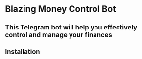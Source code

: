 # Blazing Money Control Bot

## This Telegram bot will help you effectively control and manage your finances

## Installation
###
```shell

```
